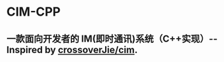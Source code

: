 # CIM-CPP
##  一款面向开发者的 IM(即时通讯)系统（C++实现）-- Inspired by [crossoverJie/cim](https://github.com/crossoverJie/cim).
